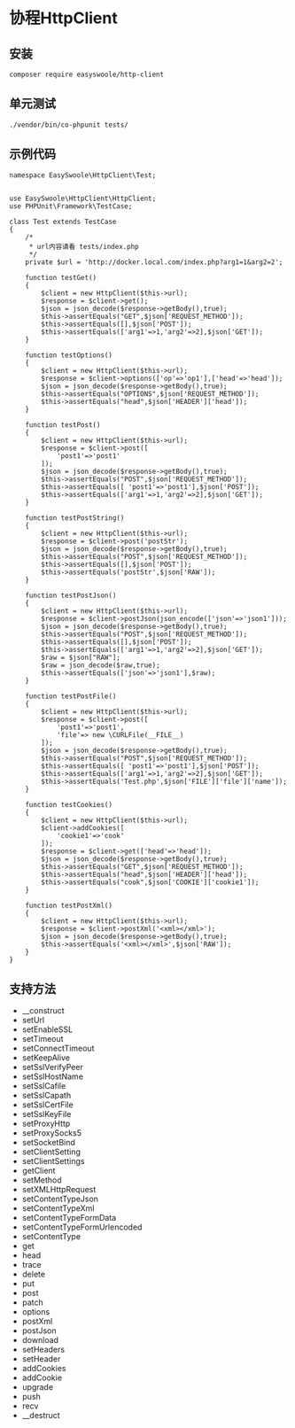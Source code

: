# 协程HttpClient
## 安装
```
composer require easyswoole/http-client
```
## 单元测试
```
./vendor/bin/co-phpunit tests/
```

## 示例代码
```
namespace EasySwoole\HttpClient\Test;


use EasySwoole\HttpClient\HttpClient;
use PHPUnit\Framework\TestCase;

class Test extends TestCase
{
    /*
     * url内容请看 tests/index.php
     */
    private $url = 'http://docker.local.com/index.php?arg1=1&arg2=2';

    function testGet()
    {
        $client = new HttpClient($this->url);
        $response = $client->get();
        $json = json_decode($response->getBody(),true);
        $this->assertEquals("GET",$json['REQUEST_METHOD']);
        $this->assertEquals([],$json['POST']);
        $this->assertEquals(['arg1'=>1,'arg2'=>2],$json['GET']);
    }

    function testOptions()
    {
        $client = new HttpClient($this->url);
        $response = $client->options(['op'=>'op1'],['head'=>'head']);
        $json = json_decode($response->getBody(),true);
        $this->assertEquals("OPTIONS",$json['REQUEST_METHOD']);
        $this->assertEquals("head",$json['HEADER']['head']);
    }

    function testPost()
    {
        $client = new HttpClient($this->url);
        $response = $client->post([
            'post1'=>'post1'
        ]);
        $json = json_decode($response->getBody(),true);
        $this->assertEquals("POST",$json['REQUEST_METHOD']);
        $this->assertEquals([ 'post1'=>'post1'],$json['POST']);
        $this->assertEquals(['arg1'=>1,'arg2'=>2],$json['GET']);
    }

    function testPostString()
    {
        $client = new HttpClient($this->url);
        $response = $client->post('postStr');
        $json = json_decode($response->getBody(),true);
        $this->assertEquals("POST",$json['REQUEST_METHOD']);
        $this->assertEquals([],$json['POST']);
        $this->assertEquals('postStr',$json['RAW']);
    }

    function testPostJson()
    {
        $client = new HttpClient($this->url);
        $response = $client->postJson(json_encode(['json'=>'json1']));
        $json = json_decode($response->getBody(),true);
        $this->assertEquals("POST",$json['REQUEST_METHOD']);
        $this->assertEquals([],$json['POST']);
        $this->assertEquals(['arg1'=>1,'arg2'=>2],$json['GET']);
        $raw = $json["RAW"];
        $raw = json_decode($raw,true);
        $this->assertEquals(['json'=>'json1'],$raw);
    }

    function testPostFile()
    {
        $client = new HttpClient($this->url);
        $response = $client->post([
            'post1'=>'post1',
            'file'=> new \CURLFile(__FILE__)
        ]);
        $json = json_decode($response->getBody(),true);
        $this->assertEquals("POST",$json['REQUEST_METHOD']);
        $this->assertEquals([ 'post1'=>'post1'],$json['POST']);
        $this->assertEquals(['arg1'=>1,'arg2'=>2],$json['GET']);
        $this->assertEquals('Test.php',$json['FILE']['file']['name']);
    }

    function testCookies()
    {
        $client = new HttpClient($this->url);
        $client->addCookies([
            'cookie1'=>'cook'
        ]);
        $response = $client->get(['head'=>'head']);
        $json = json_decode($response->getBody(),true);
        $this->assertEquals("GET",$json['REQUEST_METHOD']);
        $this->assertEquals("head",$json['HEADER']['head']);
        $this->assertEquals("cook",$json['COOKIE']['cookie1']);
    }

    function testPostXml()
    {
        $client = new HttpClient($this->url);
        $response = $client->postXml('<xml></xml>');
        $json = json_decode($response->getBody(),true);
        $this->assertEquals('<xml></xml>',$json['RAW']);
    }
}
```

## 支持方法
- __construct
- setUrl
- setEnableSSL
- setTimeout
- setConnectTimeout
- setKeepAlive
- setSslVerifyPeer
- setSslHostName
- setSslCafile
- setSslCapath
- setSslCertFile
- setSslKeyFile
- setProxyHttp
- setProxySocks5
- setSocketBind
- setClientSetting
- setClientSettings
- getClient
- setMethod
- setXMLHttpRequest
- setContentTypeJson
- setContentTypeXml
- setContentTypeFormData
- setContentTypeFormUrlencoded
- setContentType
- get
- head
- trace
- delete
- put
- post
- patch
- options
- postXml
- postJson
- download
- setHeaders
- setHeader
- addCookies
- addCookie
- upgrade
- push
- recv
- __destruct
